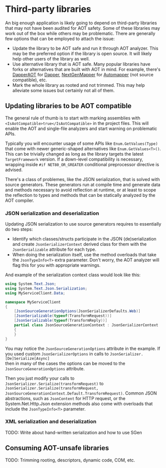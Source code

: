 # Third-party libraries

An big enough application is likely going to depend on third-party libraries that 
may not have been audited for AOT safety. Some of these libraries may work out of 
the box while others may be problematic. There are generally few options that can 
be employed to attach the issue:

- Update the library to be AOT safe and run it through AOT analyzer. This may
  be the preferred option if the library is open source. It will likely help
  other users of the library as well.
- Use alternative library that is AOT safe. Many popular libraries have forks
  or alternatives that are built with AOT in mind. For example, there's
  [DapperAOT](https://github.com/DapperLib/DapperAOT) for [Dapper](https://github.com/DapperLib/Dapper),
  [NextGenMapper](https://github.com/DedAnton/NextGenMapper) for [Automapper](https://github.com/AutoMapper/AutoMapper)
  (not source compatible), etc.
- Mark the whole library as rooted and not trimmed. This may help alleviate some
  issues but certainly not all of them.

## Updating libraries to be AOT compatible

The general rule of thumb is to start with marking assemblies with `<IsAotCompatible>true</IsAotCompatible>`
in the project files. This will enable the AOT and single-file analyzers and start
warning on problematic APIs.

Typically you will encounter usage of some APIs like `Enum.GetValues(Type)` that 
come with newer generic-shaped alternatives like `Enum.GetValues<T>()`. This can 
be trivially changed as long as the library targets the latest `TargetFramework` 
version. If a down-level compatibility is necessary, wrapping inside `#if NET80_OR_GREATER` 
conditional preprocessor directive is advised.

There's a class of problemes, like the JSON serialization, that is solved with
source generators. These generators run at compile time and generate data and 
methods necessary to avoid reflection at runtime, or at least to scope the 
reflection to types and methods that can be statically analyzed by the AOT 
compiler.

### JSON serialization and deserialization

Updating JSON serialization to use source generators requires to essentially do 
two steps:
- Identify which classes/structs participate in the JSON (de)serialization and
  create `JsonSerializerContext` derived class for them with the `JsonSerializable`
  attribute for each type.
- When doing the serialization itself, use the method overloads that take the
  `JsonTypeInfo<T>` extra parameter. Don't worry, the AOT analyzer will flag
  this for you with appropriate warnings.

And example of the serialization context class would look like this:
```csharp
using System.Text.Json;
using System.Text.Json.Serialization;
using MyServiceClient.Data;

namespace MyServiceClient
{
	[JsonSourceGenerationOptions(JsonSerializerDefaults.Web)]
	[JsonSerializable(typeof(TransformRequest))]
	[JsonSerializable(typeof(TransformReply))]
	partial class JsonSourceGenerationContext : JsonSerializerContext
	{
	}
}
```

You may notice the `JsonSourceGenerationOptions` attribute in the example. If you 
used custom `JsonSerializerOptions` in calls to `JsonSerializer.[De]Serialize[Async]`  
then in many of the cases the options can be moved to the `JsonSourceGenerationOptions`
attribute.

Then you just modify your calls to `JsonSerializer.Serialize(transformRequest)` to
`JsonSerializer.Serialize(transformRequest, JsonSourceGenerationContext.Default.TransformRequest)`.
Common JSON abstractions, such as `JsonContent` for HTTP request, or the System.Net.Http.Json 
extension methods also come with overloads that include the `JsonTypeInfo<T>` parameter.

### XML serialization and deserialization

TODO: Write about hand-written serialization and how to use SGen

## Consuming AOT-unsafe libraries

TODO: Trimming rooting, descriptors, dynamic code, COM, etc.
